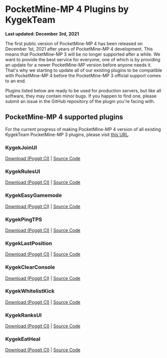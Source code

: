 # PocketMine-MP 4 Plugins by KygekTeam

**Last updated: December 3rd, 2021**

The first public version of PocketMine-MP 4 has been released on December 1st, 2021 after years of PocketMine-MP 4 development. This means that PocketMine-MP 3 will be no longer supported after a while. We want to provide the best service for everyone, one of which is by providing an update for a newer PocketMine-MP version before anyone needs it. That's why we starting to update all of our existing plugins to be compatible with PocketMine-MP 4 before the PocketMine-MP 3 official support comes to an end.

Plugins listed below are ready to be used for production servers, but like all software, they may contain minor bugs. If you happen to find one, please submit an issue in the GitHub repository of the plugin you're facing with.

## PocketMine-MP 4 supported plugins

For the current progress of making PocketMine-MP 4 version of all existing KygekTeam PocketMine-MP 3 plugins, please visit [this URL](https://github.com/orgs/KygekTeam/projects/1).

### KygekJoinUI
[Download (Poggit CI)](https://poggit.pmmp.io/ci/KygekTeam/KygekJoinUI/~) | [Source Code](https://github.com/KygekTeam/KygekJoinUI/tree/pm4)

### KygekRulesUI
[Download (Poggit CI)](https://poggit.pmmp.io/ci/KygekTeam/KygekRulesUI/~) | [Source Code](https://github.com/KygekTeam/KygekRulesUI/tree/pm4)

### KygekEasyGamemode
[Download (Poggit CI)](https://poggit.pmmp.io/ci/KygekTeam/KygekEasyGamemode/~) | [Source Code](https://github.com/KygekTeam/KygekEasyGamemode/tree/pm4)

### KygekPingTPS
[Download (Poggit CI)](https://poggit.pmmp.io/ci/KygekTeam/KygekPingTPS/~) | [Source Code](https://github.com/KygekTeam/KygekPingTPS/tree/pm4)

### KygekLastPosition
[Download (Poggit CI)](https://poggit.pmmp.io/ci/KygekTeam/KygekLastPosition/~) | [Source Code](https://github.com/KygekTeam/KygekLastPosition/tree/pm4)

### KygekClearConsole
[Download (Poggit CI)](https://poggit.pmmp.io/ci/KygekTeam/KygekClearConsole/~) | [Source Code](https://github.com/KygekTeam/KygekClearConsole/tree/pm4)

### KygekWhitelistKick
[Download (Poggit CI)](https://poggit.pmmp.io/ci/KygekTeam/KygekWhitelistKick/~) | [Source Code](https://github.com/KygekTeam/KygekWhitelistKick/tree/pm4)

### KygekRanksUI
[Download (Poggit CI)](https://poggit.pmmp.io/ci/KygekTeam/KygekRanksUI/~) | [Source Code](https://github.com/KygekTeam/KygekRanksUI/tree/pm4)

### KygekEatHeal
[Download (Poggit CI)](https://poggit.pmmp.io/ci/KygekTeam/KygekEatHeal/~) | [Source Code](https://github.com/KygekTeam/KygekEatHeal/tree/pm4)
